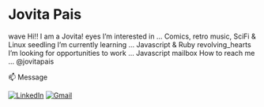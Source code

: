 # Jovita Pais

wave Hi!! I am a Jovita!
eyes I’m interested in ... Comics, retro music, SciFi & Linux
seedling I’m currently learning ... Javascript & Ruby
revolving_hearts I’m looking for opportunities to work ... Javascript
mailbox How to reach me ... @jovitapais


📫 Message

[![LinkedIn](https://img.shields.io/badge/--linkedin?label=LinkedIn&logo=LinkedIn&style=social)](https://www.linkedin.com/in/jovitaspais/)
[![Gmail](https://img.shields.io/badge/--linkedin?label=Gmail&logo=gmail&style=social)](work:jovitaspais@gmail.com)
